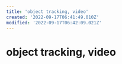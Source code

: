 ```yaml
---
title: 'object tracking, video'
created: '2022-09-17T06:41:49.010Z'
modified: '2022-09-17T06:42:09.021Z'
---
```


# object tracking, video

[]([https://mpolinowski.github.io/docs/IoT-and-Machine-Learning/ML/2021-12-08--opencv-meanshift-tracking/2021-12-08/]()
)
